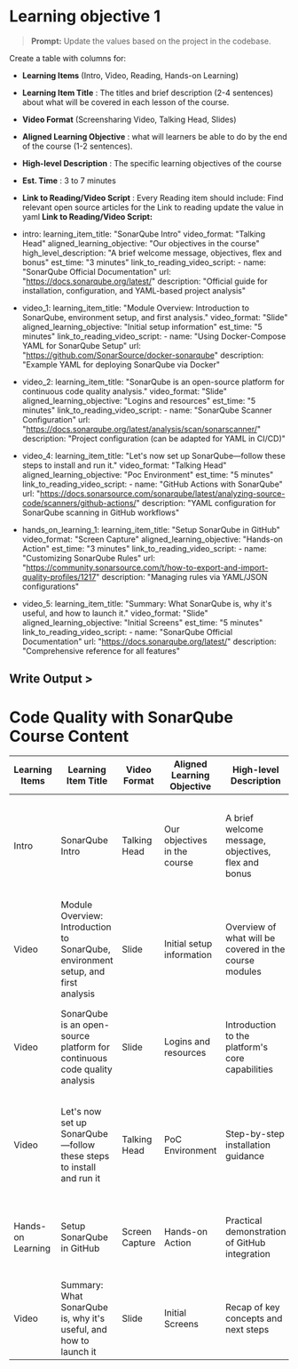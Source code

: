 # Learning objective 1

> **Prompt:** Update the values based on the project in the codebase.

Create a table with columns for:
- **Learning Items** (Intro, Video, Reading, Hands-on Learning)  
- **Learning Item Title**  : The titles and brief description (2-4 sentences) about what will be covered in each lesson of the course. 
- **Video Format** (Screensharing Video, Talking Head, Slides)  
- **Aligned Learning Objective**  :  what will learners be able to do by the end of the course (1-2 sentences).
- **High-level Description**   : The specific learning objectives of the course
- **Est. Time**   : 3 to 7 minutes
- **Link to Reading/Video Script**   : Every Reading item should include: Find relevant  open source articles for the Link to reading update the value in yaml  **Link to Reading/Video Script:** 

                                     

- intro:
    learning_item_title: "SonarQube Intro"
    video_format: "Talking Head"
    aligned_learning_objective: "Our objectives in the course"
    high_level_description: "A brief welcome message, objectives, flex and bonus"
    est_time: "3 minutes"
    link_to_reading_video_script:
      - name: "SonarQube Official Documentation"
        url: "https://docs.sonarqube.org/latest/"
        description: "Official guide for installation, configuration, and YAML-based project analysis"

- video_1:
    learning_item_title: "Module Overview: Introduction to SonarQube, environment setup, and first analysis."
    video_format: "Slide"
    aligned_learning_objective: "Initial setup information"
    est_time: "5 minutes"
    link_to_reading_video_script:
      - name: "Using Docker-Compose YAML for SonarQube Setup"
        url: "https://github.com/SonarSource/docker-sonarqube"
        description: "Example YAML for deploying SonarQube via Docker"

- video_2:
    learning_item_title: "SonarQube is an open-source platform for continuous code quality analysis."
    video_format: "Slide"
    aligned_learning_objective: "Logins and resources"
    est_time: "5 minutes"
    link_to_reading_video_script:
      - name: "SonarQube Scanner Configuration"
        url: "https://docs.sonarqube.org/latest/analysis/scan/sonarscanner/"
        description: "Project configuration (can be adapted for YAML in CI/CD)"

- video_4:
    learning_item_title: "Let's now set up SonarQube—follow these steps to install and run it."
    video_format: "Talking Head"
    aligned_learning_objective: "Poc Environment"
    est_time: "5 minutes"
    link_to_reading_video_script:
      - name: "GitHub Actions with SonarQube"
        url: "https://docs.sonarsource.com/sonarqube/latest/analyzing-source-code/scanners/github-actions/"
        description: "YAML configuration for SonarQube scanning in GitHub workflows"

- hands_on_learning_1:
    learning_item_title: "Setup SonarQube in GitHub"
    video_format: "Screen Capture"
    aligned_learning_objective: "Hands-on Action"
    est_time: "3 minutes"
    link_to_reading_video_script:
      - name: "Customizing SonarQube Rules"
        url: "https://community.sonarsource.com/t/how-to-export-and-import-quality-profiles/1217"
        description: "Managing rules via YAML/JSON configurations"

- video_5:
    learning_item_title: "Summary: What SonarQube is, why it's useful, and how to launch it."
    video_format: "Slide"
    aligned_learning_objective: "Initial Screens"
    est_time: "5 minutes"
    link_to_reading_video_script:
      - name: "SonarQube Official Documentation"
        url: "https://docs.sonarqube.org/latest/"
        description: "Comprehensive reference for all features"


## Write Output >
# Code Quality with SonarQube Course Content

| Learning Items | Learning Item Title | Video Format | Aligned Learning Objective | High-level Description | Est. Time | Link to Reading/Video Script |
|---------------|---------------------|--------------|----------------------------|------------------------|-----------|------------------------------|
| Intro | SonarQube Intro | Talking Head | Our objectives in the course | A brief welcome message, objectives, flex and bonus | 3 minutes | [SonarQube Official Documentation](https://docs.sonarqube.org/latest/) - Official guide for installation, configuration, and YAML-based project analysis |
| Video | Module Overview: Introduction to SonarQube, environment setup, and first analysis | Slide | Initial setup information | Overview of what will be covered in the course modules | 5 minutes | [Using Docker-Compose YAML for SonarQube Setup](https://github.com/SonarSource/docker-sonarqube) - Example YAML for deploying SonarQube via Docker |
| Video | SonarQube is an open-source platform for continuous code quality analysis | Slide | Logins and resources | Introduction to the platform's core capabilities | 5 minutes | [SonarQube Scanner Configuration](https://docs.sonarqube.org/latest/analysis/scan/sonarscanner/) - Project configuration (can be adapted for YAML in CI/CD) |
| Video | Let's now set up SonarQube—follow these steps to install and run it | Talking Head | PoC Environment | Step-by-step installation guidance | 5 minutes | [GitHub Actions with SonarQube](https://docs.sonarsource.com/sonarqube/latest/analyzing-source-code/scanners/github-actions/) - YAML configuration for SonarQube scanning in GitHub workflows |
| Hands-on Learning | Setup SonarQube in GitHub | Screen Capture | Hands-on Action | Practical demonstration of GitHub integration | 3 minutes | [Customizing SonarQube Rules](https://community.sonarsource.com/t/how-to-export-and-import-quality-profiles/1217) - Managing rules via YAML/JSON configurations |
| Video | Summary: What SonarQube is, why it's useful, and how to launch it | Slide | Initial Screens | Recap of key concepts and next steps | 5 minutes | [SonarQube Official Documentation](https://docs.sonarqube.org/latest/) - Comprehensive reference for all features |
